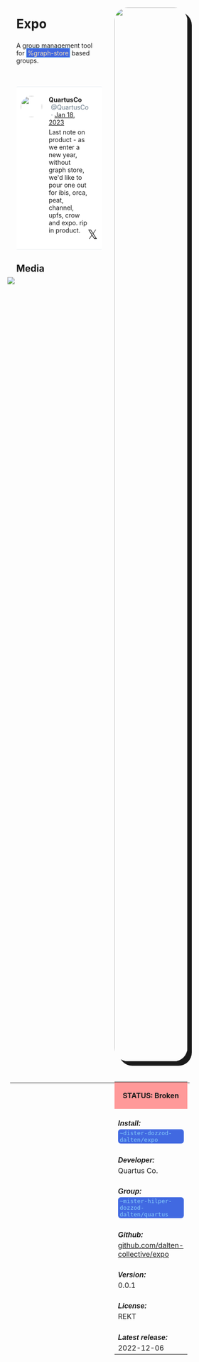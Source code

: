 <style>
	/* %wiki restyling */
.page a{display: inline-block;color: white;border: 1px solid black;margin-right: 6px;padding: 5px;background-color:#3366cc;border-radius:7px;}#page-title{display:none;}.sidebar{margin-right:-20px;padding-top:180px;background-image: url("https://i.imgur.com/enNS7bT.png");background-repeat:no-repeat;background-position-x:53%}#global-menu{border:2px solid cadetblue;}#global-menu a{display:block;margin-bottom:6px;}h1{font-size:2em;margin-top:0em}footer{text-align:left}
	/* Tooltip */
.tooltip {position: relative;display: inline-block;border-bottom: 1px dotted black;}
.tooltip .tooltiptext {visibility: hidden;width: 120px;background-color: black;color: #fff;text-align: center;padding: 5px 0;border-radius: 6px;
position: absolute;z-index: 1;}
.tooltip:hover .tooltiptext {visibility: visible;}
.logo {margin-top:-20px;margin-bottom:30px;margin-left:0px;box-shadow: 10px 10px;border-radius:30px;}
	/* Flexbox */
* {box-sizing: border-box;} body {margin: 0;} #main {display: flex;min-height: calc(100vh - 40vh);} #main > article {flex: 1;} #main > nav, #main > aside {flex: 0 0 20vw;} #main > nav {order: -1;} header{padding: 0em;} footer, article, nav, aside {padding: 1em;}
	/* Urmanac */
.urlink{display:inline-block;padding:1px 4px 1px 4px;font-family:monospace;color:LightSkyBlue; background:RoyalBlue;border-radius:6px;} .wlink{background-color: royalblue;border-radius: 0px;padding: 2px 2px 1px 2px;border: solid 1px lightskyblue;color: wheat;} .xlink{background-color: rgba(130, 130, 130, 20%);border-radius: 0px;padding: 2px 2px 1px 2px;border: solid 1px lightskyblue;color: black;} h5{margin-bottom:-1em;font-family:sans-serif}
img {max-width:100%;} .avator {border-radius:100px;width:48px;margin-right: 15px;} .tweet-wrap {max-width:490px;background: #fff;margin: 0 auto;margin-top: 50px;border-radius:3px;padding: 20px 30px 20px 10px;border-bottom: 1px solid #e6ecf0;border-top: 1px solid #e6ecf0;}.tweet-header {display: flex;align-items:flex-start;font-size:14px;}
.tweet-header-info {font-weight:bold;} .tweet-header-info span {color:#657786;font-weight:normal;margin-left: 5px;} .tweet-header-info p {font-weight:normal;margin-top: 5px;} .tweet-img-wrap {padding-left: 60px;}
</style>
<link href="https://fonts.googleapis.com/css?family=Asap" rel="stylesheet">
<link href="https://fonts.googleapis.com/css?family=Roboto" rel="stylesheet">



<div id="main"><article>

# Expo

A group management tool for <a class="wlink">%graph-store</a> based groups.

<div class="tweet-wrap">
  <div class="tweet-header">
    <img src="https://pbs.twimg.com/profile_images/1569380141029294080/5RDinqyr_400x400.jpg" alt="" class="avator">
    <div class="tweet-header-info">
      QuartusCo <span>@QuartusCo</span><span> · <a href="https://twitter.com/QuartusCo/status/1615562557431115778">Jan 18, 2023</a>
</span>
      <p>Last note on product - as we enter a new year, without graph store, we'd like to pour one out for ibis, orca, peat, channel, upfs, crow and expo. rip in product.</p>
    </div>    
  </div>
<span style="float: right;position: relative;font-size: 2em;top: -30;right: -20;">𝕏</span>
</div>

## Media

<img src="https://i.imgur.com/FHbLkjY.png" style="margin-left:-20px;margin-top:-10px;max-width:320px">

</article><aside>

<img src="https://i.imgur.com/4eE3tPz.png" style="width:100%" class="logo">

<table style="width:100%">
  <tr><th style="background-color:#ff9999">

STATUS: Broken

</th></tr>
  <tr><td>
	<h5>  Install: </h5><br><span class="urlink"> ~dister-dozzod-dalten/expo </span>
  </td></tr>

  <tr><td>
	<h5>   Developer: </h5><br>Quartus Co.
  </td></tr>

  <tr><td>
	<h5>  Group: </h5><br><span class="urlink"> ~mister-hilper-dozzod-dalten/quartus </span>
  </td></tr>

  <tr><td>
	<h5>  Github: </h5><br> <a href="https://github.com/dalten-collective/expo">github.com/dalten-collective/expo</a>
  </td></tr>

  <tr><td>
	<h5>  Version: </h5><br> 0.0.1
  </td></tr>

  <tr><td>
	<h5>  License: </h5><br> REKT
  </td></tr>

  <tr><td>
	<h5>  Latest release: </h5><br> 2022-12-06
  </td></tr>

</table> 

</aside></div>

---------------------------------


